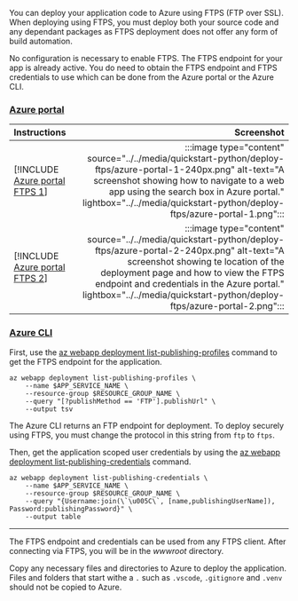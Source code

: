 You can deploy your application code to Azure using FTPS (FTP over SSL). When deploying using FTPS, you must deploy both your source code and any dependant packages as FTPS deployment does not offer any form of build automation.

No configuration is necessary to enable FTPS. The FTPS endpoint for your app is already active. You do need to obtain the FTPS endpoint and FTPS credentials to use which can be done from the Azure portal or the Azure CLI.

### [Azure portal](#tab/deploy-instructions-azportal)

| Instructions    | Screenshot |
|:----------------|-----------:|
| [!INCLUDE [Azure portal FTPS 1](<./deploy-ftps/azportal-1.md>)] | :::image type="content" source="../../media/quickstart-python/deploy-ftps/azure-portal-1-240px.png" alt-text="A screenshot showing how to navigate to a web app using the search box in Azure portal." lightbox="../../media/quickstart-python/deploy-ftps/azure-portal-1.png"::: |
| [!INCLUDE [Azure portal FTPS 2](<./deploy-ftps/azportal-2.md>)] | :::image type="content" source="../../media/quickstart-python/deploy-ftps/azure-portal-2-240px.png" alt-text="A screenshot showing te location of the deployment page and how to view the FTPS endpoint and credentials in the Azure portal." lightbox="../../media/quickstart-python/deploy-ftps/azure-portal-2.png"::: |

### [Azure CLI](#tab/deploy-instructions-azcli)

First, use the [az webapp deployment list-publishing-profiles](/cli/azure/webapp/deployment#az_webapp_deployment_list_publishing_profiles) command to get the FTPS endpoint for the application.

```azurecli
az webapp deployment list-publishing-profiles \
    --name $APP_SERVICE_NAME \
    --resource-group $RESOURCE_GROUP_NAME \
    --query "[?publishMethod == 'FTP'].publishUrl" \
    --output tsv  
```

The Azure CLI returns an FTP endpoint for deployment.  To deploy securely using FTPS, you must change the protocol in this string from `ftp` to `ftps`.

Then, get the application scoped user credentials by using the [az webapp deployment list-publishing-credentials](/cli/azure/webapp/deployment#az_webapp_deployment_list_publishing_credentials) command.

```azurecli
az webapp deployment list-publishing-credentials \
    --name $APP_SERVICE_NAME \
    --resource-group $RESOURCE_GROUP_NAME \
    --query "{Username:join(\`\u005C\`, [name,publishingUserName]), Password:publishingPassword}" \
    --output table
```

---

The FTPS endpoint and credentials can be used from any FTPS client. After connecting via FTPS, you will be in the *wwwroot* directory.

Copy any necessary files and directories to Azure to deploy the application. Files and folders that start withe a `.` such as `.vscode`, `.gitignore` and `.venv` should not be copied to Azure.
